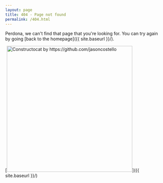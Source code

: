 ```yaml
---
layout: page
title: 404 - Page not found
permalink: /404.html
---
```


Perdona, we can't find that page that you're looking for. You can try again by going [back to the homepage]({{ site.baseurl }}/).


[<img src="{{ site.baseurl }}/images/error_404.jpg" alt="Constructocat by https://github.com/jasoncostello" style="width: 400px;"/>]({{ site.baseurl }}/)
